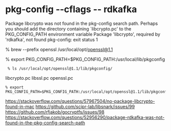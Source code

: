 # pkg-config --cflags  -- rdkafka
Package libcrypto was not found in the pkg-config search path.
Perhaps you should add the directory containing `libcrypto.pc'
to the PKG_CONFIG_PATH environment variable
Package 'libcrypto', required by 'rdkafka', not found
pkg-config: exit status 1


 % brew --prefix openssl
/usr/local/opt/openssl@1.1
  
  
  % export PKG_CONFIG_PATH=$PKG_CONFIG_PATH:/usr/local/lib/pkgconfig
    
    
     % ls /usr/local/opt/openssl@1.1/lib/pkgconfig/
libcrypto.pc	libssl.pc	openssl.pc
    
    % export PKG_CONFIG_PATH=$PKG_CONFIG_PATH:/usr/local/opt/openssl@1.1/lib/pkgconfig/
      
https://stackoverflow.com/questions/57967504/no-package-libcrypto-found-in-mac
https://github.com/scipr-lab/libsnark/issues/99
https://github.com/rfjakob/gocryptfs/issues/98
https://stackoverflow.com/questions/52956290/package-rdkafka-was-not-found-in-the-pkg-config-search-path
      
